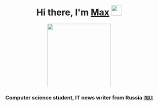 
<!--
**MaxZond/MaxZond** is a ✨ _special_ ✨ repository because its `README.md` (this file) appears on your GitHub profile.

Here are some ideas to get you started:

- 🔭 I’m currently working on ...
- 🌱 I’m currently learning ...
- 👯 I’m looking to collaborate on ...
- 🤔 I’m looking for help with ...
- 💬 Ask me about ...
- 📫 How to reach me: ...
- 😄 Pronouns: ...
- ⚡ Fun fact: ...
-->
<h1 align="center">Hi there, I'm <a href="https://github.com/MaxZond?tab=repositorie" target="_blank">Max</a> 
<img src="https://github.com/blackcater/blackcater/raw/main/images/Hi.gif" height="32"/></h1>
  <p align="center">
    <img src="https://upload.wikimedia.org/wikipedia/commons/5/5c/ZOND.jpg" height="200" /></h1>
  </p>

<h3 align="center">Computer science student, IT news writer from Russia 🇷🇺</h3>

